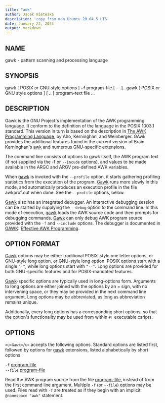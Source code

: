 ```yaml
---
title: "awk"
author: Jacek Wieteska
description: 'copy from man Ubuntu 20.04.5 LTS'
date: January 22, 2023
output: markdown
---
```


## NAME
gawk - pattern scanning and processing language

## SYNOPSIS
gawk [ POSIX or GNU style options ] `-f` program-file [ -- ]..
gawk [ POSIX or GNU style options ] [ .. ] program-text file ...

## DESCRIPTION
Gawk is the GNU Project's implementation of the AWK programming language. It conform to the definition of the language in the POSIX 1003.1 standard. This version in turn is based on the description in <u>The AWK Programming Language</u>, by Aho, Kerninghan, and Weinberger. GAwk provides the additional features found in the current version of Brain Kerninghan's <u>awk</u> and numerous GNU-specific extensions.

The command line consists of options to gawk itself, the AWK program text (if not supplied  via the -f or `--incude` options), and values to be made available in the ARGC and ARGV pre-defined AWK variables.

When <u>gawk</u> is invoked with the `--profile` option, it starts gathering profiling statistics from the execution of the program. <u>Gawk</u> runs more slowly in this mode, and automatically produces an execution profile in the file awkprof.out when done. See the `--profile` options, below.

<u>Gawk</u> also has an integrated debugger. An interactive debugging session can be started by supplying the `--debug` option to the command line. In this mode of execution, <u>gawk</u> loads the AWK source code and then prompts for debugging commands. <u>Gawk</u> can only debug AWK program source provided with the `-f` and `--include` options. The debugger is documented in <u>GAWK</u>: <u>Effective AWK Programming</u>.

## OPTION FORMAT
<u>Gawk</u> options may be either traditional POSIX-style one letter options, or GNU-style long option, or GNU-style long option. POSIX options start with a single `"-"`, while long options start with `"--"`. Long options are provided for both GNU-specific features and for POSIX-mandated features.

<u>Gawk</u>-specific options are typically used in long-options form. Arguments to long options are either joined with the options by an = sign, with no intervening space, or they may be provided in the next command line argument. Long options may be abbreviated, as long as abbreviation remains unique.

Additionally, every long options has a corresponding short options, so that the option's functionality may be used from within `#!` executable csripts.

## OPTIONS

```<u>Gawk</u>``` accepts the following options. Standard options are listed first, followed by options for <u>gawk</u> extensions, listed alphabetically by short options.

`-f` <u>program-file</u><br/>
`--file` <u>program-file</u><br/>

Read the AWK program source from the file <u>program-file</u>, instead of from the first command line argument. Multiple `-f` (or `--file`) options may be used. Files read with `-f` are treated as if they begin with an implicit `@namespace "awk"` statement.
